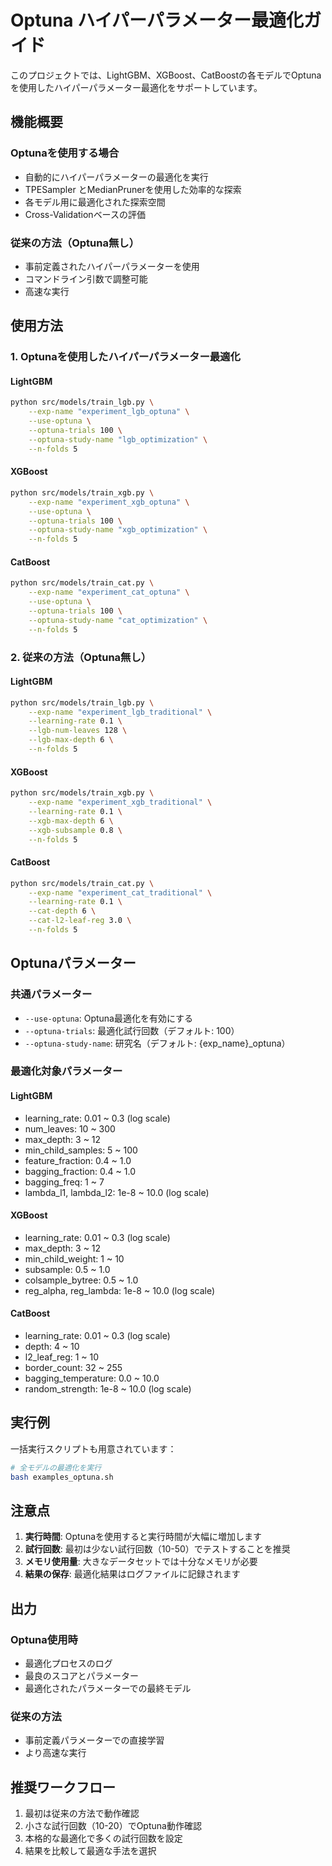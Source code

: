 # Optuna ハイパーパラメーター最適化ガイド

このプロジェクトでは、LightGBM、XGBoost、CatBoostの各モデルでOptunaを使用したハイパーパラメーター最適化をサポートしています。

## 機能概要

### Optunaを使用する場合
- 自動的にハイパーパラメーターの最適化を実行
- TPESampler とMedianPrunerを使用した効率的な探索
- 各モデル用に最適化された探索空間
- Cross-Validationベースの評価

### 従来の方法（Optuna無し）
- 事前定義されたハイパーパラメーターを使用
- コマンドライン引数で調整可能
- 高速な実行

## 使用方法

### 1. Optunaを使用したハイパーパラメーター最適化

#### LightGBM
```bash
python src/models/train_lgb.py \
    --exp-name "experiment_lgb_optuna" \
    --use-optuna \
    --optuna-trials 100 \
    --optuna-study-name "lgb_optimization" \
    --n-folds 5
```

#### XGBoost
```bash
python src/models/train_xgb.py \
    --exp-name "experiment_xgb_optuna" \
    --use-optuna \
    --optuna-trials 100 \
    --optuna-study-name "xgb_optimization" \
    --n-folds 5
```

#### CatBoost
```bash
python src/models/train_cat.py \
    --exp-name "experiment_cat_optuna" \
    --use-optuna \
    --optuna-trials 100 \
    --optuna-study-name "cat_optimization" \
    --n-folds 5
```

### 2. 従来の方法（Optuna無し）

#### LightGBM
```bash
python src/models/train_lgb.py \
    --exp-name "experiment_lgb_traditional" \
    --learning-rate 0.1 \
    --lgb-num-leaves 128 \
    --lgb-max-depth 6 \
    --n-folds 5
```

#### XGBoost
```bash
python src/models/train_xgb.py \
    --exp-name "experiment_xgb_traditional" \
    --learning-rate 0.1 \
    --xgb-max-depth 6 \
    --xgb-subsample 0.8 \
    --n-folds 5
```

#### CatBoost
```bash
python src/models/train_cat.py \
    --exp-name "experiment_cat_traditional" \
    --learning-rate 0.1 \
    --cat-depth 6 \
    --cat-l2-leaf-reg 3.0 \
    --n-folds 5
```

## Optunaパラメーター

### 共通パラメーター
- `--use-optuna`: Optuna最適化を有効にする
- `--optuna-trials`: 最適化試行回数（デフォルト: 100）
- `--optuna-study-name`: 研究名（デフォルト: {exp_name}_optuna）

### 最適化対象パラメーター

#### LightGBM
- learning_rate: 0.01 ~ 0.3 (log scale)
- num_leaves: 10 ~ 300
- max_depth: 3 ~ 12
- min_child_samples: 5 ~ 100
- feature_fraction: 0.4 ~ 1.0
- bagging_fraction: 0.4 ~ 1.0
- bagging_freq: 1 ~ 7
- lambda_l1, lambda_l2: 1e-8 ~ 10.0 (log scale)

#### XGBoost
- learning_rate: 0.01 ~ 0.3 (log scale)
- max_depth: 3 ~ 12
- min_child_weight: 1 ~ 10
- subsample: 0.5 ~ 1.0
- colsample_bytree: 0.5 ~ 1.0
- reg_alpha, reg_lambda: 1e-8 ~ 10.0 (log scale)

#### CatBoost
- learning_rate: 0.01 ~ 0.3 (log scale)
- depth: 4 ~ 10
- l2_leaf_reg: 1 ~ 10
- border_count: 32 ~ 255
- bagging_temperature: 0.0 ~ 10.0
- random_strength: 1e-8 ~ 10.0 (log scale)

## 実行例

一括実行スクリプトも用意されています：

```bash
# 全モデルの最適化を実行
bash examples_optuna.sh
```

## 注意点

1. **実行時間**: Optunaを使用すると実行時間が大幅に増加します
2. **試行回数**: 最初は少ない試行回数（10-50）でテストすることを推奨
3. **メモリ使用量**: 大きなデータセットでは十分なメモリが必要
4. **結果の保存**: 最適化結果はログファイルに記録されます

## 出力

### Optuna使用時
- 最適化プロセスのログ
- 最良のスコアとパラメーター
- 最適化されたパラメーターでの最終モデル

### 従来の方法
- 事前定義パラメーターでの直接学習
- より高速な実行

## 推奨ワークフロー

1. 最初は従来の方法で動作確認
2. 小さな試行回数（10-20）でOptuna動作確認
3. 本格的な最適化で多くの試行回数を設定
4. 結果を比較して最適な手法を選択
